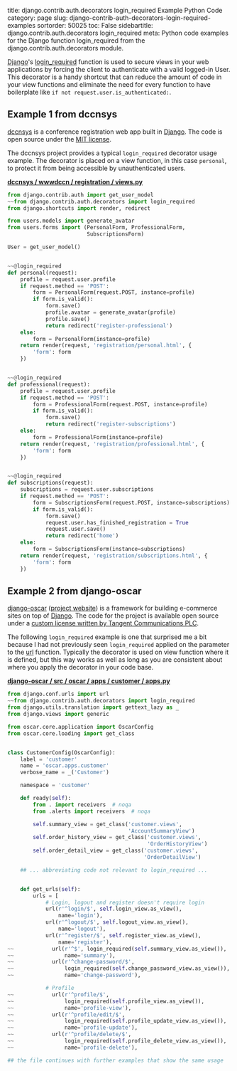 title: django.contrib.auth.decorators login_required Example Python Code
category: page
slug: django-contrib-auth-decorators-login-required-examples
sortorder: 50025
toc: False
sidebartitle: django.contrib.auth.decorators login_required
meta: Python code examples for the Django function login_required from the django.contrib.auth.decorators module.


[Django](/django.html)'s
[login_required](https://docs.djangoproject.com/en/dev/topics/auth/default/#the-login-required-decorator)
function is used to secure views in your web applications by forcing
the client to authenticate with a valid logged-in User. This decorator
is a handy shortcut that can reduce the amount of code in your view
functions and eliminate the need for every function to have
boilerplate like `if not request.user.is_authenticated:`.


## Example 1 from dccnsys
[dccnsys](https://github.com/dccnconf/dccnsys) is a conference registration 
web app built in [Django](/django.html). The code is open source under the
[MIT license](https://github.com/dccnconf/dccnsys/blob/master/LICENSE).

The dccnsys project provides a typical `login_required` decorator usage 
example. The decorator is placed on a view function, in this case `personal`,
to protect it from being accessible by unauthenticated users.

[**dccnsys / wwwdccn / registration / views.py**](https://github.com/dccnconf/dccnsys/blob/master/wwwdccn/registration/views.py)

```python
from django.contrib.auth import get_user_model
~~from django.contrib.auth.decorators import login_required
from django.shortcuts import render, redirect

from users.models import generate_avatar
from users.forms import (PersonalForm, ProfessionalForm, 
                         SubscriptionsForm)

User = get_user_model()


~~@login_required
def personal(request):
    profile = request.user.profile
    if request.method == 'POST':
        form = PersonalForm(request.POST, instance=profile)
        if form.is_valid():
            form.save()
            profile.avatar = generate_avatar(profile)
            profile.save()
            return redirect('register-professional')
    else:
        form = PersonalForm(instance=profile)
    return render(request, 'registration/personal.html', {
        'form': form
    })


~~@login_required
def professional(request):
    profile = request.user.profile
    if request.method == 'POST':
        form = ProfessionalForm(request.POST, instance=profile)
        if form.is_valid():
            form.save()
            return redirect('register-subscriptions')
    else:
        form = ProfessionalForm(instance=profile)
    return render(request, 'registration/professional.html', {
        'form': form
    })


~~@login_required
def subscriptions(request):
    subscriptions = request.user.subscriptions
    if request.method == 'POST':
        form = SubscriptionsForm(request.POST, instance=subscriptions)
        if form.is_valid():
            form.save()
            request.user.has_finished_registration = True
            request.user.save()
            return redirect('home')
    else:
        form = SubscriptionsForm(instance=subscriptions)
    return render(request, 'registration/subscriptions.html', {
        'form': form
    })
```

## Example 2 from django-oscar
[django-oscar](https://github.com/django-oscar/django-oscar/) 
([project website](http://oscarcommerce.com/))
is a framework for building e-commerce sites on top of 
[Django](/django.html). The code for the project is available open 
source under a 
[custom license written by Tangent Communications PLC](https://github.com/django-oscar/django-oscar/blob/master/LICENSE).

The following `login_required` example is one that surprised me
a bit because I had not previously seen `login_required` applied
on the parameter to the [url](/django-conf-urls-url-examples.html)
function. Typically the decorator is used on view function where
it is defined, but this way works as well as long as you are
consistent about where you apply the decorator in your code base.

[**django-oscar / src / oscar / apps / customer / apps.py**](https://github.com/django-oscar/django-oscar/blob/master/src/oscar/apps/customer/apps.py)

```python
from django.conf.urls import url
~~from django.contrib.auth.decorators import login_required
from django.utils.translation import gettext_lazy as _
from django.views import generic

from oscar.core.application import OscarConfig
from oscar.core.loading import get_class


class CustomerConfig(OscarConfig):
    label = 'customer'
    name = 'oscar.apps.customer'
    verbose_name = _('Customer')

    namespace = 'customer'

    def ready(self):
        from . import receivers  # noqa
        from .alerts import receivers  # noqa

        self.summary_view = get_class('customer.views', 
                                      'AccountSummaryView')
        self.order_history_view = get_class('customer.views', 
                                            'OrderHistoryView')
        self.order_detail_view = get_class('customer.views', 
                                           'OrderDetailView')

    ## ... abbreviating code not relevant to login_required ...


    def get_urls(self):
        urls = [
            # Login, logout and register doesn't require login
            url(r'^login/$', self.login_view.as_view(), 
                name='login'),
            url(r'^logout/$', self.logout_view.as_view(), 
                name='logout'),
            url(r'^register/$', self.register_view.as_view(), 
                name='register'),
~~            url(r'^$', login_required(self.summary_view.as_view()),
~~                name='summary'),
~~            url(r'^change-password/$',
~~                login_required(self.change_password_view.as_view()),
~~                name='change-password'),

            # Profile
~~            url(r'^profile/$',
~~                login_required(self.profile_view.as_view()),
~~                name='profile-view'),
~~            url(r'^profile/edit/$',
~~                login_required(self.profile_update_view.as_view()),
~~                name='profile-update'),
~~            url(r'^profile/delete/$',
~~                login_required(self.profile_delete_view.as_view()),
~~                name='profile-delete'),

## the file continues with further examples that show the same usage
```
